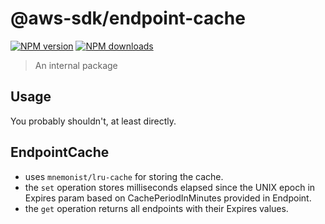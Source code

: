 # @aws-sdk/endpoint-cache

[![NPM version](https://img.shields.io/npm/v/@aws-sdk/endpoint-cache/latest.svg)](https://www.npmjs.com/package/@aws-sdk/endpoint-cache)
[![NPM downloads](https://img.shields.io/npm/dm/@aws-sdk/endpoint-cache.svg)](https://www.npmjs.com/package/@aws-sdk/endpoint-cache)

> An internal package

## Usage

You probably shouldn't, at least directly.

## EndpointCache

- uses `mnemonist/lru-cache` for storing the cache.
- the `set` operation stores milliseconds elapsed since the UNIX epoch in Expires param based on CachePeriodInMinutes provided in Endpoint.
- the `get` operation returns all endpoints with their Expires values.

